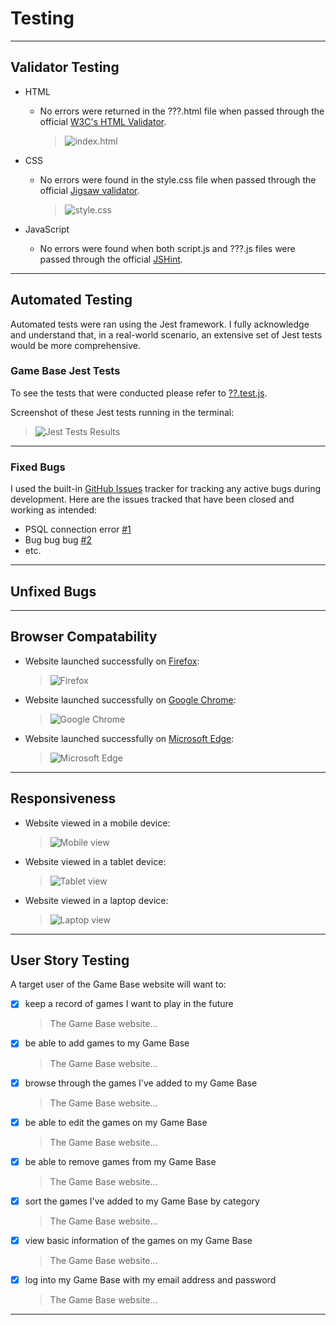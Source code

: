 # Testing 

***

## Validator Testing 

- HTML
  - No errors were returned in the ???.html file when passed through the official [W3C's HTML Validator](link).

    >![index.html](documentation/testing/html-validation-screenshot.png)


- CSS
  - No errors were found in the style.css file when passed through the official [Jigsaw validator](link).
  
    >![style.css](documentation/testing/css-validation-screenshot.png)


- JavaScript
  - No errors were found when both script.js and ???.js files were passed through the official [JSHint](https://jshint.com/).

***

## Automated Testing 

Automated tests were ran using the Jest framework. I fully acknowledge and understand that, in a real-world scenario, an extensive set of Jest tests would be more comprehensive.

### Game Base Jest Tests
To see the tests that were conducted please refer to [??.test.js](??.test.js).

Screenshot of these Jest tests running in the terminal:
>![Jest Tests Results](documentation/testing/jest-tests-results.png)

***

### Fixed Bugs

I used the built-in [GitHub Issues](https://github.com/antonia-white/game-base/issues) tracker for tracking any active bugs during development. Here are the issues tracked that have been closed and working as intended:

- PSQL connection error [#1](https://github.com/antonia-white/game-base/issues/1)
- Bug bug bug [#2](https://github.com/antonia-white/game-base/issues/2)
- etc.

***

## Unfixed Bugs 

***

## Browser Compatability

- Website launched successfully on [Firefox](https://www.mozilla.org/en-GB/firefox/new/):

  >![Firefox](documentation/testing/firefox-screenshot.png)

- Website launched successfully on [Google Chrome](https://www.google.com/intl/en_uk/chrome/):

  >![Google Chrome](documentation/testing/chrome-screenshot.png)

- Website launched successfully on [Microsoft Edge](https://www.microsoft.com/en-us/edge):

  >![Microsoft Edge](documentation/testing/edge-screenshot.png)

***

## Responsiveness

- Website viewed in a mobile device:

  >![Mobile view](documentation/testing/mobile-deployment-screenshot.png)

- Website viewed in a tablet device:

  >![Tablet view](documentation/testing/tablet-deployment-screenshot.png)

- Website viewed in a laptop device:

  >![Laptop view](documentation/testing/laptop-deployment-screenshot.png)


***

## User Story Testing

A target user of the Game Base website will want to:
- [x] keep a record of games I want to play in the future
   >The Game Base website...
- [x] be able to add games to my Game Base
   >The Game Base website...
- [x] browse through the games I've added to my Game Base
   >The Game Base website...
- [x] be able to edit the games on my Game Base
   >The Game Base website...
- [x] be able to remove games from my Game Base
   >The Game Base website...
- [x] sort the games I've added to my Game Base by category
   >The Game Base website...
- [x] view basic information of the games on my Game Base 
   >The Game Base website...
- [x] log into my Game Base with my email address and password
   >The Game Base website...


***
